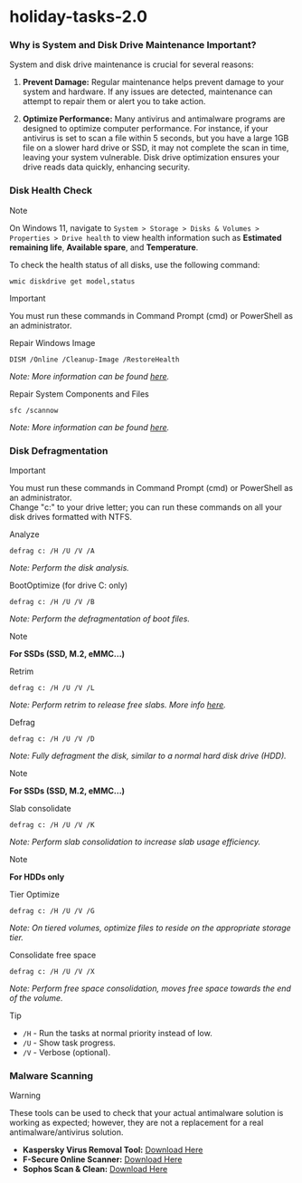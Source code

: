 # holiday-tasks-2.0

### Why is System and Disk Drive Maintenance Important?

System and disk drive maintenance is crucial for several reasons:

1. **Prevent Damage:** Regular maintenance helps prevent damage to your system and hardware. If any issues are detected, maintenance can attempt to repair them or alert you to take action.
   
2. **Optimize Performance:** Many antivirus and antimalware programs are designed to optimize computer performance. For instance, if your antivirus is set to scan a file within 5 seconds, but you have a large 1GB file on a slower hard drive or SSD, it may not complete the scan in time, leaving your system vulnerable. Disk drive optimization ensures your drive reads data quickly, enhancing security.

### Disk Health Check

> [!NOTE]
> On Windows 11, navigate to `System > Storage > Disks & Volumes > Properties > Drive health` to view health information such as **Estimated remaining life**, **Available spare**, and **Temperature**.

To check the health status of all disks, use the following command:
```
wmic diskdrive get model,status
```
> [!IMPORTANT]
> You must run these commands in Command Prompt (cmd) or PowerShell as an administrator.

Repair Windows Image
```
DISM /Online /Cleanup-Image /RestoreHealth
```
*Note: More information can be found [here](https://learn.microsoft.com/en-us/windows-hardware/manufacture/desktop/repair-a-windows-image).*

Repair System Components and Files
```
sfc /scannow
```
*Note: More information can be found [here](https://support.microsoft.com/en-us/topic/use-the-system-file-checker-tool-to-repair-missing-or-corrupted-system-files-79aa86cb-ca52-166a-92a3-966e85d4094e).*

### Disk Defragmentation
 
> [!IMPORTANT]
> You must run these commands in Command Prompt (cmd) or PowerShell as an administrator.  
> Change "c:" to your drive letter; you can run these commands on all your disk drives formatted with NTFS.

Analyze
```
defrag c: /H /U /V /A
```
*Note: Perform the disk analysis.*

BootOptimize (for drive C: only)
```
defrag c: /H /U /V /B
```
*Note: Perform the defragmentation of boot files.*

> [!NOTE]
> **For SSDs (SSD, M.2, eMMC...)**

Retrim
```
defrag c: /H /U /V /L
```
*Note: Perform retrim to release free slabs. More info [here](https://www.crucial.com/articles/about-ssd/what-is-trim).*

Defrag
```
defrag c: /H /U /V /D
```
*Note: Fully defragment the disk, similar to a normal hard disk drive (HDD).*

> [!NOTE]
> **For SSDs (SSD, M.2, eMMC...)**

Slab consolidate
```
defrag c: /H /U /V /K
```
*Note: Perform slab consolidation to increase slab usage efficiency.*

> [!NOTE]
> **For HDDs only**

Tier Optimize
```
defrag c: /H /U /V /G
```
*Note: On tiered volumes, optimize files to reside on the appropriate storage tier.*

Consolidate free space
```
defrag c: /H /U /V /X
```
*Note: Perform free space consolidation, moves free space towards the end of the volume.*

> [!TIP]
> - ```/H``` - Run the tasks at normal priority instead of low.  
> - ```/U``` - Show task progress.  
> - ```/V``` - Verbose (optional).


### Malware Scanning

> [!WARNING]
> These tools can be used to check that your actual antimalware solution is working as expected; however, they are not a replacement for a real antimalware/antivirus solution.

- **Kaspersky Virus Removal Tool:** [Download Here](https://www.kaspersky.com/downloads/free-virus-removal-tool)
- **F-Secure Online Scanner:** [Download Here](https://www.f-secure.com/en/online-scanner)
- **Sophos Scan & Clean:** [Download Here](https://www.sophos.com/en-us/free-tools/virus-removal-tool)
